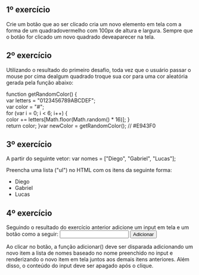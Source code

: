 <h2>1º exercício</h2>
Crie um botão que ao ser clicado cria um novo elemento em tela com a forma de um quadradovermelho com 100px de altura e largura. Sempre que o botão for clicado um novo quadrado deveaparecer na tela.

<h2>2º exercício</h2>
Utilizando o resultado do primeiro desafio, toda vez que o usuário passar o mouse por cima dealgum quadrado troque sua cor para uma cor aleatória gerada pela função abaixo:

function getRandomColor() {  
var letters = "0123456789ABCDEF";  
var color = "#";  
for (var i = 0; i < 6; i++) {    
color += letters[Math.floor(Math.random() * 16)];
}  
return color;
}var newColor = getRandomColor(); // #E943F0

<h2>3º exercício</h2>
A partir do seguinte vetor:
var nomes = ["Diego", "Gabriel", "Lucas"];

Preencha uma lista ("ul") no HTML com os itens da seguinte forma:
<ul>
<li>Diego</li>
<li>Gabriel</li>
<li>Lucas</li>
</ul>

<h2>4º exercício</h2>
Seguindo o resultado do exercício anterior adicione um input em tela e um botão como a seguir:

<input type="text" name="nome">
<button onClick="adicionar()">Adicionar</button>

Ao clicar no botão, a função adicionar() deve ser disparada adicionando um novo item a lista de
nomes baseado no nome preenchido no input e renderizando o novo item em tela juntos aos demais itens anteriores. Além disso, o conteúdo do input deve ser apagado após o clique.
